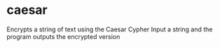 # caesar
Encrypts a string of text using the Caesar Cypher
Input a string and the program outputs the encrypted version
